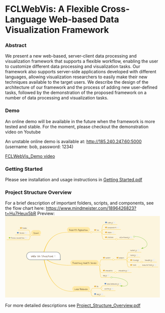 # FCLWebVis: A Flexible Cross-Language Web-based Data Visualization Framework
### Abstract
We present a new web-based, server-client data processing and visualization framework that supports a flexible workflow, enabling the user to customize different data processing and visualization tasks. Our framework also supports server-side applications developed with different languages, allowing visualization researchers to easily make their new techniques available to the target users. We describe the design of the architecture of our framework and the process of adding new user-defined tasks, followed by the demonstration of the proposed framework on a number of data processing and visualization tasks. 

### Demo
An online demo will be available in the future when the framework is more tested and stable. For the moment, please checkout the demonstration video on Youtube

An unstable online demo is available at: http://185.240.247.60:5000 (username: bob, password: 1234)

[FCLWebVis_Demo video](https://www.youtube.com/watch?v=kknwDXWyK2I)

### Getting Started
Please see installation and usage instructions in [Getting Started.pdf](Getting_Started.pdf)

### Project Structure Overview
For a brief description of important folders, scripts, and components, see the flow chart here: https://www.mindmeister.com/1896426823?t=Hu7Heux5bR
Preview:
![overview.png](overview.png)

For more detailed descriptions see [Project_Structure_Overview.pdf](Project_Structure_Overview.pdf)

